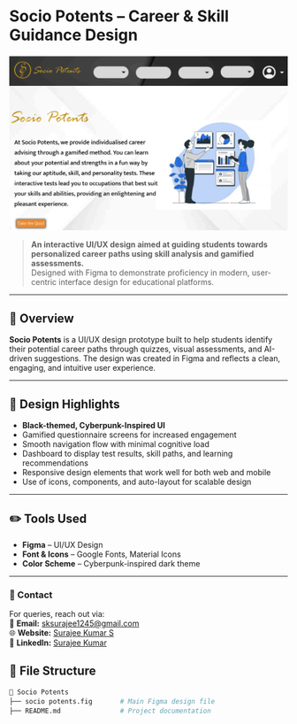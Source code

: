 # Socio Potents – Career & Skill Guidance Design

![Socio Potents Banner](https://github.com/SurajeeKumar22aib47/Socio-Potents-Career-Skill-Guidance-Design/blob/main/Screenshot%20(97).png?raw=true)

> **An interactive UI/UX design aimed at guiding students towards personalized career paths using skill analysis and gamified assessments.**  
> Designed with Figma to demonstrate proficiency in modern, user-centric interface design for educational platforms.

---

## 🧠 Overview

**Socio Potents** is a UI/UX design prototype built to help students identify their potential career paths through quizzes, visual assessments, and AI-driven suggestions. The design was created in Figma and reflects a clean, engaging, and intuitive user experience.

---

## 🎨 Design Highlights

- **Black-themed, Cyberpunk-Inspired UI**
- Gamified questionnaire screens for increased engagement
- Smooth navigation flow with minimal cognitive load
- Dashboard to display test results, skill paths, and learning recommendations
- Responsive design elements that work well for both web and mobile
- Use of icons, components, and auto-layout for scalable design

---

## ✏️ Tools Used

- **Figma** – UI/UX Design
- **Font & Icons** – Google Fonts, Material Icons
- **Color Scheme** – Cyberpunk-inspired dark theme

---
### 📩 Contact  

For queries, reach out via:  
📧 **Email:** sksurajee1245@gmail.com  
🌐 **Website:** [Surajee Kumar S](https://surajee-kumar-portfolio.netlify.app/)  
🔗 **LinkedIn:** [Surajee Kumar](https://www.linkedin.com/in/surajee-kumar-853909256)  



## 📂 File Structure

```bash
📁 Socio Potents
├── socio potents.fig       # Main Figma design file
├── README.md               # Project documentation
